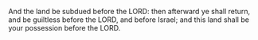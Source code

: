 And the land be subdued before the LORD: then afterward ye shall return, and be guiltless before the LORD, and before Israel; and this land shall be your possession before the LORD.
